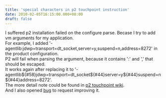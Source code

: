 ```yaml
---
title: 'special characters in p2 touchpoint instruction'
date: 2010-02-05T16:15:00.000+08:00
draft: false
---
```


I suffered p2 installation failed on the configure parse. Becase I try to add vm arguments for my application.  
For example, I added '-agentlib:jdwp=transport=dt_socket,server=y,suspend=n,address=8272' in the product configuration.  
P2 will fail when parsing the argument, because it contains ':' and ',' that should be escaped.  
It works again after replacing it to '-agentlib${#58}jdwp=transport=dt_socket${#44}server=y${#44}suspend=n${#44}address=8272'.  
The more detail note could be found in [p2 touchpoint wiki](http://wiki.eclipse.org/Equinox/p2/Engine/Touchpoint_Instructions#Variables_Available_in_all_phases).  
And I also opened [bug](https://bugs.eclipse.org/bugs/show_bug.cgi?id=301927) to request improving it.